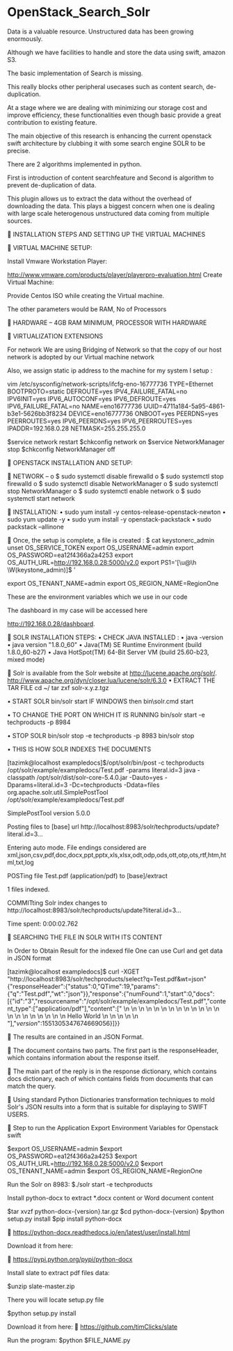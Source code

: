 # OpenStack_Search_Solr

                                                                                            
Data is a valuable resource. Unstructured data has been growing
enormously.

Although we have facilities to handle and store the 
data using swift, amazon S3.

The basic implementation of Search
is missing. 

This really blocks other peripheral usecases such as
content search, de-duplication. 

At a stage where we are dealing with minimizing our storage cost and improve efficiency, these
functionalities even though basic provide a great contribution to existing feature.

The main objective of this research is enhancing the current openstack swift architecture by clubbing it with 
some search engine SOLR to be precise. 

There are 2 algorithms implemented in python. 

First is introduction of content searchfeature and Second is algorithm to prevent de-duplication of 
data. 

This plugin allows us to extract the data without the overhead of downloading the data. This plays a biggest concern when one is dealing with large scale heterogenous unstructured data coming from multiple sources.


	INSTALLATION STEPS AND SETTING UP THE VIRTUAL MACHINES

	VIRTUAL MACHINE SETUP:

Install Vmware Workstation Player:

http://www.vmware.com/products/player/playerpro-evaluation.html
Create Virtual Machine:

Provide Centos ISO while creating the Virtual machine.

The other parameters would be RAM, No of Processors

	HARDWARE – 4GB RAM MINIMUM, PROCESSOR WITH HARDWARE

	VIRTUALIZATION EXTENSIONS

For network We are using Bridging of Network so that the copy of our host network
is adopted by our Virtual machine network

Also, we assign static ip address to the machine
for my system I setup :

vim /etc/sysconfig/network-scripts/ifcfg-eno-16777736
TYPE=Ethernet
BOOTPROTO=static
DEFROUTE=yes
IPV4_FAILURE_FATAL=no
IPV6INIT=yes
IPV6_AUTOCONF=yes
IPV6_DEFROUTE=yes
IPV6_FAILURE_FATAL=no
NAME=eno16777736
UUID=4711a184-5a95-4861-b3e1-5626bb3f8234
DEVICE=eno16777736
ONBOOT=yes
PEERDNS=yes
PEERROUTES=yes
IPV6_PEERDNS=yes
IPV6_PEERROUTES=yes
IPADDR=192.168.0.28
NETMASK=255.255.255.0

$service network restart
$chkconfig network on
$service NetworkManager stop
$chkconfig NetworkManager off

	OPENSTACK INSTALLATION AND SETUP:

	NETWORK –
o	$ sudo systemctl disable firewalld
o	$ sudo systemctl stop firewalld
o	$ sudo systemctl disable NetworkManager
o	$ sudo systemctl stop NetworkManager
o	$ sudo systemctl enable network
o	$ sudo systemctl start network

	INSTALLATION:
•	sudo yum install -y centos-release-openstack-newton
•	sudo yum update -y
•	sudo yum install -y openstack-packstack
•	sudo packstack –allinone

	Once, the setup is complete, a file is created :
$ cat keystonerc_admin 
unset OS_SERVICE_TOKEN
    export OS_USERNAME=admin
    export OS_PASSWORD=ea12f4366a2a4253
    export OS_AUTH_URL=http://192.168.0.28:5000/v2.0
    export PS1='[\u@\h \W(keystone_admin)]\$ '
    
export OS_TENANT_NAME=admin
export OS_REGION_NAME=RegionOne

These are the environment variables which we use in our code

The dashboard in my case will be accessed here 

http://192.168.0.28/dashboard.

	SOLR INSTALLATION STEPS:
•	CHECK JAVA INSTALLED :
•	java -version
•	java version "1.8.0_60"
•	Java(TM) SE Runtime Environment (build 1.8.0_60-b27)
•	Java HotSpot(TM) 64-Bit Server VM (build 25.60-b23, mixed mode)


	Solr is available from the Solr website at http://lucene.apache.org/solr/.
http://www.apache.org/dyn/closer.lua/lucene/solr/6.3.0
•	EXTRACT THE TAR FILE
cd ~/
tar zxf solr-x.y.z.tgz

•	START SOLR
bin/solr start
IF WINDOWS then
bin\solr.cmd start

•	TO CHANGE THE PORT ON WHICH IT IS RUNNING
bin/solr start -e techproducts -p 8984

•	STOP SOLR
bin/solr stop -e techproducts -p 8983
bin/solr stop 

•	THIS IS HOW SOLR INDEXES THE DOCUMENTS

[tazimk@localhost exampledocs]$/opt/solr/bin/post -c techproducts   /opt/solr/example/exampledocs/Test.pdf -params literal.id=3
java -classpath /opt/solr/dist/solr-core-5.4.0.jar -Dauto=yes -Dparams=literal.id=3 -Dc=techproducts -Ddata=files org.apache.solr.util.SimplePostTool /opt/solr/example/exampledocs/Test.pdf

SimplePostTool version 5.0.0

Posting files to [base] url http://localhost:8983/solr/techproducts/update?literal.id=3...

Entering auto mode. File endings considered are xml,json,csv,pdf,doc,docx,ppt,pptx,xls,xlsx,odt,odp,ods,ott,otp,ots,rtf,htm,html,txt,log

POSTing file Test.pdf (application/pdf) to [base]/extract

1 files indexed.

COMMITting Solr index changes to http://localhost:8983/solr/techproducts/update?literal.id=3...

Time spent: 0:00:02.762

	SEARCHING THE FILE IN SOLR WITH ITS CONTENT

In Order to Obtain Result for the indexed file One can use Curl and get data in JSON format

[tazimk@localhost exampledocs]$ curl -XGET "http://localhost:8983/solr/techproducts/select?q=Test.pdf&wt=json"
{"responseHeader":{"status":0,"QTime":19,"params":{"q":"Test.pdf","wt":"json"}},"response":{"numFound":1,"start":0,"docs":[{"id":"3","resourcename":"/opt/solr/example/exampledocs/Test.pdf","content_type":["application/pdf"],"content":[" \n \n  \n  \n  \n  \n  \n  \n  \n  \n  \n  \n  \n  \n  \n  \n  \n  \n  \n \n    \n Hello World \n \n   \n  \n \n  "],"_version_":1551305347674669056}]}}


        
	The results are contained in an JSON Format.

	The document contains two parts. The first part is the responseHeader, which contains information about the response itself. 

	The main part of the reply is in the response dictionary, which contains docs dictionary, each of which contains fields from documents that can match the query. 

	Using standard Python Dictionaries transformation techniques to mold Solr's JSON results into a form that is suitable for displaying to SWIFT USERS.


	Step to run the Application
Export Environment Variables for Openstack swift   

$export OS_USERNAME=admin
$export OS_PASSWORD=ea12f4366a2a4253
 $export OS_AUTH_URL=http://192.168.0.28:5000/v2.0
 $export OS_TENANT_NAME=admin
 $export OS_REGION_NAME=RegionOne

Run the Solr on 8983:
$./solr start -e techproducts

Install python-docx to extract *.docx content or Word document content

$tar xvzf python-docx-{version}.tar.gz
$cd python-docx-{version}
$python setup.py install
$pip install python-docx

	https://python-docx.readthedocs.io/en/latest/user/install.html

Download it from here:

	https://pypi.python.org/pypi/python-docx

Install slate to extract pdf files data:

$unzip slate-master.zip

There you will locate setup.py file

$python setup.py install

Download it from here:
	https://github.com/timClicks/slate

Run the program:
$python $FILE_NAME.py



